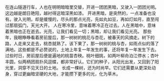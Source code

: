 在连山隧道行车，人也在明明暗暗里交替，开进一团团黑暗，又驶入一团团光明。这边越是朗日艳阳，越衬得这暗深黑如漆。
开进黑暗，是突然的，一点准备也没有。驶入光明，却是缓慢的，尽头的那点光亮，先如丸如豆，再如灯如月，直至闯过那扇弧门，天光大开。
人在寒冷里，意味着寒冷正在过去。人在黑暗中，意味着黑暗也正在逝去。光亮，让我们看见一切；黑暗，却让我们看见光亮。
那些年，我眼睁睁看着房前屋后，那一树树的桃花与杏花，被春天的风摘走。树下的路，人走来又走去，桃杏就熟了。该下果了，那一树树的桃与杏，如雨点似的落了满地。这些都是不必赘说的，土地上年复一年发生的事，还将年复一年发生下去。
过些时日，房前屋后便是遍地的桃苗杏秧。桃叶细挑，如两叶柳舟泊江停水；杏叶丰圆，似两柄团扇扑风逗蝶，都非常好认。它们的种子，从阳光出发，又回到了阳光里，洞穿不见天日的土地。
长成一棵树，还为时尚早。它们还需要从更深处动身，穿过更幽暗坚硬的大地，才能攒下更多的光，化为草木。